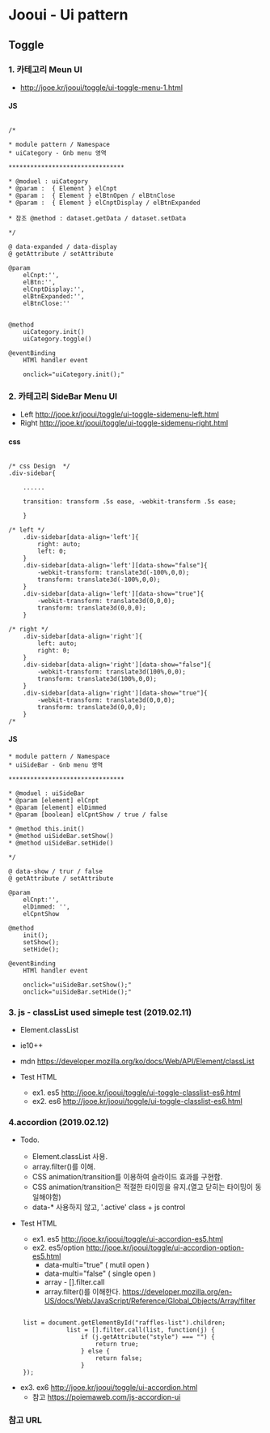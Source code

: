 # Jooui -  Ui pattern 


## Toggle  

### 1. 카테고리 Meun UI 

-  <http://jooe.kr/jooui/toggle/ui-toggle-menu-1.html>

#### JS

```
	
/*

* module pattern / Namespace 
* uiCategory - Gnb menu 영역 

********************************

* @moduel : uiCategory
* @param :  { Element } elCnpt
* @param :  { Element } elBtnOpen / elBtnClose 
* @param :  { Element } elCnptDisplay / elBtnExpanded

* 참조 @method : dataset.getData / dataset.setData

*/

@ data-expanded / data-display
@ getAttribute / setAttribute 

@param 
	elCnpt:'',
	elBtn:'',
	elCnptDisplay:'',
	elBtnExpanded:'',
	elBtnClose:''
			

@method
	uiCategory.init()
	uiCategory.toggle()

@eventBinding 
	HTMl handler event 

	onclick="uiCategory.init();"

```

### 2. 카테고리 SideBar Menu UI   

- Left <http://jooe.kr/jooui/toggle/ui-toggle-sidemenu-left.html>
- Right  <http://jooe.kr/jooui/toggle/ui-toggle-sidemenu-right.html>


#### css

```

/* css Design  */
.div-sidebar{
		
	......

	transition: transform .5s ease, -webkit-transform .5s ease;
	
	}

/* left */
	.div-sidebar[data-align='left']{
		right: auto;
	    left: 0;
	}
	.div-sidebar[data-align='left'][data-show="false"]{
		-webkit-transform: translate3d(-100%,0,0);
	    transform: translate3d(-100%,0,0);
	}
	.div-sidebar[data-align='left'][data-show="true"]{
	    -webkit-transform: translate3d(0,0,0);
		transform: translate3d(0,0,0);
	}
	
/* right */
	.div-sidebar[data-align='right']{
		left: auto;
	    right: 0;
	}
	.div-sidebar[data-align='right'][data-show="false"]{
		-webkit-transform: translate3d(100%,0,0);
	    transform: translate3d(100%,0,0);
	}
	.div-sidebar[data-align='right'][data-show="true"]{
	    -webkit-transform: translate3d(0,0,0);
		transform: translate3d(0,0,0);
	}
/*

```


#### JS 

```
* module pattern / Namespace 
* uiSideBar - Gnb menu 영역 

********************************

* @moduel : uiSideBar
* @param [element] elCnpt
* @param [element] elDimmed
* @param [boolean] elCpntShow / true / false 

* @method this.init()
* @method uiSideBar.setShow()
* @method uiSideBar.setHide()

*/

@ data-show / trur / false
@ getAttribute / setAttribute 

@param 
	elCnpt:'',
	elDimmed: '',
	elCpntShow

@method
	init();
	setShow();
	setHide();

@eventBinding 
	HTMl handler event 

	onclick="uiSideBar.setShow();"
	onclick="uiSideBar.setHide();"

```

### 3. js - classList used simeple test  (2019.02.11)
 - Element.classList
 - ie10++
 - mdn <https://developer.mozilla.org/ko/docs/Web/API/Element/classList>
 
 - Test HTML
 	* ex1. es5 <http://jooe.kr/jooui/toggle/ui-toggle-classlist-es6.html>
 	* ex2. es6 <http://jooe.kr/jooui/toggle/ui-toggle-classlist-es6.html>

### 4.accordion (2019.02.12)
 
 - Todo.
	* Element.classList 사용.
	* array.filter()를 이해.
	* CSS animation/transition를 이용하여 슬라이드 효과를 구현함.  
	* CSS animation/transition은 적절한 타이밍을 유지.(열고 닫히는 타이밍이 동일해야함) 
	* data-* 사용하지 않고, '.active' class + js control 

- Test HTML
 	* ex1. es5 <http://jooe.kr/jooui/toggle/ui-accordion-es5.html>
 	* ex2. es5/option  <http://jooe.kr/jooui/toggle/ui-accordion-option-es5.html>
	 	* data-multi="true" ( mutil open )
		* data-multi="false" ( single open )
		* array -  [].filter.call 
		* array.filter()를 이해한다. <https://developer.mozilla.org/en-US/docs/Web/JavaScript/Reference/Global_Objects/Array/filter>

```
	
	list = document.getElementById("raffles-list").children; 
				list = [].filter.call(list, function(j) {
				    if (j.getAttribute("style") === "") {
				        return true;
				    } else {
				        return false;
				    }
	});

```

 - ex3. ex6 <http://jooe.kr/jooui/toggle/ui-accordion.html>	
	* 참고 <https://poiemaweb.com/js-accordion-ui>




### 참고 URL 


